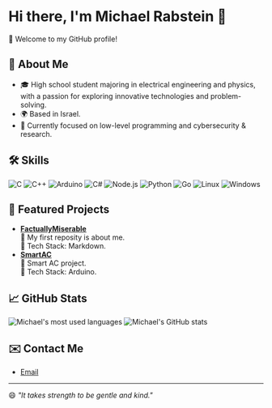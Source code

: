 # Hi there, I'm Michael Rabstein 👋

🌟 Welcome to my GitHub profile!

## 🚀 About Me
- 🎓 High school student majoring in electrical engineering and physics, with a passion for exploring innovative technologies and problem-solving.
- 🌍 Based in Israel.
- 🔭 Currently focused on low-level programming and cybersecurity & research.

## 🛠️ Skills
![C](https://img.shields.io/badge/C-A8B9CC?logo=c&logoColor=white)
![C++](https://img.shields.io/badge/C++-00599C?logo=cplusplus&logoColor=white)
![Arduino](https://img.shields.io/badge/Arduino-00979D?logo=arduino&logoColor=white)
![C#](https://img.shields.io/badge/C%23-239120?logo=csharp&logoColor=white)
![Node.js](https://img.shields.io/badge/Node.js-339933?logo=nodedotjs&logoColor=white)
![Python](https://img.shields.io/badge/Python-3776AB?logo=python&logoColor=white)
![Go](https://img.shields.io/badge/Go-00ADD8?logo=go&logoColor=white)
![Linux](https://img.shields.io/badge/Linux-FCC624?logo=linux&logoColor=black)
![Windows](https://img.shields.io/badge/Windows-0078D6?logo=windows&logoColor=white)

## 📂 Featured Projects
- [**FactuallyMiserable**](https://github.com/FactuallyMiserable/FactuallyMiserable)  
  📜 My first reposity is about me.  
  🔧 Tech Stack: Markdown.
- [**SmartAC**](https://github.com/FactuallyMiserable/SmartAC)  
  📜 Smart AC project.  
  🔧 Tech Stack: Arduino.

## 📈 GitHub Stats
![Michael's most used languages](https://github-readme-stats.vercel.app/api/top-langs?username=FactuallyMiserable&show_icons=true&locale=en&layout=compact)
![Michael's GitHub stats](https://github-readme-stats.vercel.app/api?username=FactuallyMiserable&show_icons=true&theme=radical)

## ✉️ Contact Me
- [Email](mailto:michaelrabs+github@proton.me)


---

😄 *"It takes strength to be gentle and kind."*

